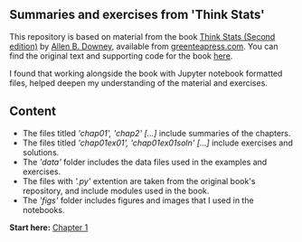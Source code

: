## Summaries and exercises from 'Think Stats'

This repository is based on material from the book [Think Stats (Second edition)](http://greenteapress.com/thinkstats2/) 
by [Allen B. Downey](https://github.com/AllenDowney), available from [greenteapress.com](greenteapress.com). You can find the original text and supporting code for the book [here](https://github.com/AllenDowney/ThinkStats2).

I found that working alongside the book with Jupyter notebook formatted files, helped deepen my understanding of the material and exercises.

## Content

- The files titled *'chap01', 'chap2' [...]* include summaries of the chapters. 
- The files titled *'chap01ex01', 'chap01ex01soln' [...]* include exercises and solutions.
- The *'data'* folder includes the data files used in the examples and exercises.
- The files with *'.py'* extention are taken from the original book's repository, and include modules used in the book.
- The *'figs'* folder includes figures and images that I used in the notebooks.

<b>Start here:</b> [Chapter 1](chap01.ipynb)